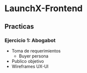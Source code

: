 # LaunchX-Frontend

## Practicas

### Ejercicio 1: Abogabot
  * Toma de requerimientos
    - Buyer persona
  * Publico objetivo
  * Wireframes UX-UI


